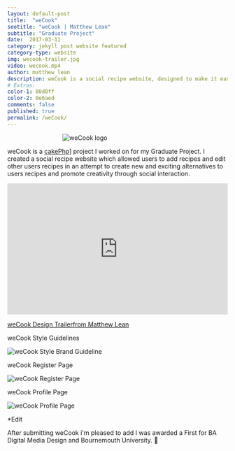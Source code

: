 ```yaml
---
layout: default-post
title:  "weCook"
seotitle: "weCook | Matthew Lean"
subtitle: "Graduate Project"
date:  2017-03-11
category: jekyll post website featured
category-type: website
img: wecook-trailer.jpg
video: wecook.mp4
author: matthew_lean
description: weCook is a social recipe website, designed to make it easy to follow and edit recipes. Recipes added to the site are open to editing by all users, allowing for multiple versions of the recipe to be made.
# Extras.
color-1: 00d0ff
color-2: 0e6aed
comments: false
published: true
permalink: /weCook/
---
```


<!-- <iframe src="https://player.vimeo.com/video/215204627" width="100%" height="auto" frameborder="0" webkitallowfullscreen mozallowfullscreen allowfullscreen></iframe> -->

<div href="#" data-featherlight="{{ site.url }}/assets/site-post/weCook-logo.png" class="img" style="margin:0 auto; width:50%;"><img alt="weCook logo" src="{{ site.url }}/assets/site-post/weCook-logo.png"></div>

weCook is a <a href="https://cakephp.org" target="_blank">cakePhp]</a> project I worked on for my Graduate Project. I created a social recipe website which allowed users to add recipes and edit other users recipes in an attempt to create new and exciting alternatives to users recipes and promote creativity through social interaction.

<iframe src="https://player.vimeo.com/video/215204627?color=0e6aed&title=0&byline=0&portrait=0" width="100%" height="300" frameborder="0" webkitallowfullscreen mozallowfullscreen allowfullscreen></iframe>

<a href="https://vimeo.com/215204627" target="_blank">weCook Design Trailer</a><a href="https://vimeo.com/matthewlean" target="_blank">from Matthew Lean</a>

weCook Style Guidelines
<div href="#" data-featherlight="{{ site.url }}/assets/site-post/wecook-brand-styleguide.jpg" class="img"><img alt="weCook Style Brand Guideline" src="{{ site.url }}/assets/site-post/wecook-brand-styleguide.jpg"></div>

weCook Register Page
<div href="#" data-featherlight="{{ site.url }}/assets/site-post/wecook-register-page.jpg" class="img"><img alt="weCook Register Page" src="{{ site.url }}/assets/site-post/wecook-register-page.jpg"></div>

weCook Profile Page
<div href="#" data-featherlight="{{ site.url }}/assets/site-post/wecook-profile-page.jpg" class="img"><img alt="weCook Profile Page" src="{{ site.url }}/assets/site-post/wecook-profile-page.jpg"></div>

*Edit

After submitting weCook i'm pleased to add I was awarded a First for BA Digital Media Design and Bournemouth University. 🎉
